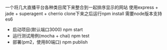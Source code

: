 一个将几大直播平台各种类目爬下来整合到一起排序显示的网站
使用express + jade + superagent + cherrio
clone下来之后运行npm install
需要node版本支持es6

 - 启动项目(默认端口3000) npm start
 - 运行测试用例(mocha + chai) npm test
 - 部署(pm2，使用80端口) npm publish